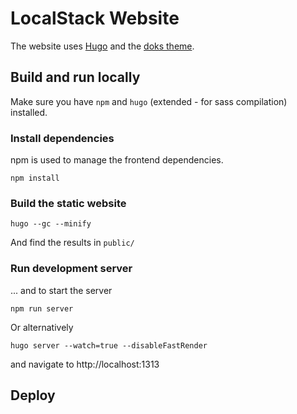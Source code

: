 LocalStack Website
==================

The website uses [Hugo](https://github.com/gohugoio/hugo) and the [doks theme](https://github.com/h-enk/doks).

## Build and run locally

Make sure you have `npm` and `hugo` (extended - for sass compilation) installed.

### Install dependencies

npm is used to manage the frontend dependencies.

    npm install

### Build the static website

    hugo --gc --minify

And find the results in `public/`

### Run development server

... and to start the server

    npm run server

Or alternatively

    hugo server --watch=true --disableFastRender

and navigate to http://localhost:1313

## Deploy


